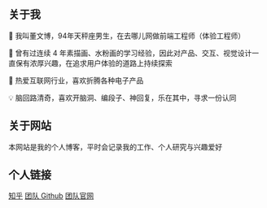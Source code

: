 ## 关于我

🐶 我叫董文博，94年天秤座男生，在去哪儿网做前端工程师（体验工程师）

🌈 曾有过连续 4 年素描画、水粉画的学习经验，因此对产品、交互、视觉设计一直保有浓厚兴趣，在追求用户体验的道路上持续探索

📱 热爱互联网行业，喜欢折腾各种电子产品

💡 脑回路清奇，喜欢开脑洞、编段子、神回复，乐在其中，寻求一份认同

## 关于网站

本网站是我的个人博客，平时会记录我的工作、个人研究与兴趣爱好

## 个人链接

[知乎](https://www.zhihu.com/people/dwbbb/activities)
[团队 Github](https://github.com/YMFE/)
[团队官网](https://ymfe.org/)
